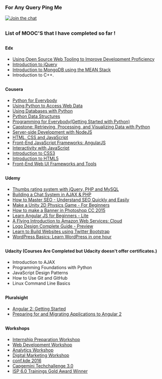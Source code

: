 
### For Any Query Ping Me

[![Join the chat](https://img.shields.io/badge/gitter-join%20chat%20%E2%86%92-brightgreen.svg)](https://gitter.im/divyanshu001)

##

### List of MOOC'S that I have completed so far !

## 

#### Edx

* [Using Open Source Web Tooling to Improve Development Proficiency](https://github.com/divyanshu-rawat/MOOC-S/blob/master/edx/Microsoft%20DEV222x%20Certificate%20_%20edX.pdf)
* [Introduction to jQuery](https://github.com/divyanshu-rawat/MOOC-S/blob/master/edx/Microsoft%20DEV208x%20Certificate%20_%20edX.pdf)
* [Introduction to MongoDB using the MEAN Stack](https://github.com/divyanshu-rawat/MOOC-S/blob/master/edx/MongoDBx%20M101x%20Certificate%20_%20edX.pdf)
* Introduction to C++.

##

#### Cousera

* [Python for Everybody](https://github.com/divyanshu-rawat/MOOC-S/blob/master/coursera/Coursera%20JUMK6227QQXZ.pdf)
* [Using Python to Access Web Data](https://github.com/divyanshu-rawat/MOOCS/blob/master/coursera/Coursera%20CWSFZ52JW6AA.pdf)
* [Using Databases with Python](https://github.com/divyanshu-rawat/MOOC-S/blob/master/coursera/Coursera%2054K6Y28824XY.pdf)
* [Python Data Structures](https://github.com/divyanshu-rawat/MOOC-S/blob/master/coursera/Coursera%208ESJXU3DPDEA.pdf)
* [Programming for Everybody(Getting Started with Python)](https://github.com/divyanshu-rawat/MOOC-S/blob/master/coursera/Coursera%20QD84H25489JA.pdf)
* [Capstone: Retrieving, Processing, and Visualizing Data with Python](https://github.com/divyanshu-rawat/MOOC-S/blob/master/coursera/Coursera%203227PJY6XPX5.pdf)
* [Server-side Development with NodeJS](https://github.com/divyanshu-rawat/MOOC-S/blob/master/coursera/Coursera%204GKDNMHAQDRN.pdf)
* [HTML, CSS and JavaScript](https://github.com/divyanshu-rawat/MOOC-S/blob/master/coursera/Coursera%204CXNE4KADNKC.pdf)
* [Front-End JavaScript Frameworks: AngularJS](https://github.com/divyanshu-rawat/MOOC-S/blob/master/coursera/Coursera%20XESW4AB7HWGA.pdf)
* [Interactivity with JavaScript](https://github.com/divyanshu-rawat/MOOC-S/blob/master/coursera/Coursera%20ZULQM3N52L34.pdf)
* [Introduction to CSS3](https://github.com/divyanshu-rawat/MOOC-S/blob/master/coursera/Coursera%20UPTQNHYE9QLW.pdf)
* [Introduction to HTML5](https://github.com/divyanshu-rawat/MOOC-S/blob/master/coursera/Coursera%20TUQYXEL5EBGG.pdf)
* [Front-End Web UI Frameworks and Tools](https://github.com/divyanshu-rawat/MOOC-S/blob/master/coursera/Coursera%2098A6WAGU4CZ9.pdf)

##

#### Udemy

* [Thumbs rating system with jQuery, PHP and MySQL](https://github.com/divyanshu-rawat/MOOC-S/blob/master/udemy/UC-82D0A9PO.pdf)
* [Building a Chat System in AJAX & PHP](https://github.com/divyanshu-rawat/MOOC-S/blob/master/udemy/UC-QS2CUPNU.pdf)
* [How to Master SEO - Understand SEO Quickly and Easily](https://github.com/divyanshu-rawat/MOOC-S/blob/master/udemy/UC-RQEMDWCA.pdf)
* [Make a Unity 2D Physics Game - For Beginners](https://github.com/divyanshu-rawat/MOOC-S/blob/master/udemy/UC-XYLPQINP.pdf)
* [How to make a Banner in Photoshop CC 2015](https://github.com/divyanshu-rawat/MOOC-S/blob/master/udemy/UC-SJS8XBEI.pdf)
* [Learn Angular JS for Beginners - Lite](https://github.com/divyanshu-rawat/MOOC-S/blob/master/udemy/UC-4RBGCQXW.pdf)
* [A Flying Introduction to Amazon Web Services: Cloud](https://github.com/divyanshu-rawat/MOOC-S/blob/master/udemy/UC-CS3FE119.pdf)
* [Logo Design Complete Guide - Preview](https://github.com/divyanshu-rawat/MOOC-S/blob/master/udemy/UC-0CZG19VY.pdf)
* [Learn to Build Websites using Twitter Bootstrap](https://github.com/divyanshu-rawat/MOOC-S/blob/master/udemy/UC-159X4XWD.pdf)
* [WordPress Basics: Learn WordPress in one hour](https://github.com/divyanshu-rawat/MOOC-S/blob/master/udemy/UC-36M97TP7.pdf)

##

#### Udacity (Courses Are Completed but Udacity doesn't offer certificates.)

* Introduction to AJAX
* Programming Foundations with Python
* JavaScript Design Patterns
* How to Use Git and GitHub
* Linux Command Line Basics

##

#### Pluralsight

* [Angular 2: Getting Started](https://github.com/divyanshu-rawat/MOOC-S/blob/master/Pluralsight/certificate.pdf)
* [Preparing for and Migrating Applications to Angular 2](https://github.com/divyanshu-rawat/MOOC-S/blob/master/Pluralsight/Pluralsight.pdf)

##


#### Workshops

* [Internship Preparation Workshop](https://github.com/divyanshu-rawat/MOOC-S/blob/master/workshops/Internship%20Preparation_Workshop_Certificate.pdf)
* [Web Development Workshop](https://github.com/divyanshu-rawat/MOOC-S/blob/master/workshops/Web%20Development_Workshop_Certificate.pdf)
* [Analytics Workshop](https://github.com/divyanshu-rawat/MOOC-S/blob/master/workshops/Analytics_Workshop_Certificate.pdf)
* [Digital Marketing Workshop](https://github.com/divyanshu-rawat/MOOC-S/blob/master/workshops/Digital%20Marketing_Workshop_Certificate.pdf)
* [conf.kde 2016](https://github.com/divyanshu-rawat/MOOC-S/blob/master/workshops/conf%20kde.jpg)
* [Capgemini Techchallenge 3.0](https://github.com/divyanshu-rawat/MOOC-S/blob/master/workshops/Capgemini%20Techchallenge%20_%20Print%20Certificate.pdf)
* [ISP 6.0 Trainings Gold Award Winner](https://github.com/divyanshu-rawat/MOOC-S/blob/master/workshops/Divyanshu.pdf)


